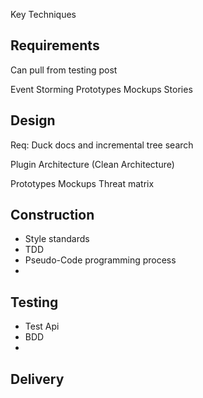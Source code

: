 ---
---

<!-- How do I handle key techniques for cross-cutting concerns? critical thought?

- I could use lines from each topic to it's techniques, but that would get crowded
- I could use multiple diagrams
- I could divide techniques by cross-cutting concern within lifecycle phases
  - that doesn't allow me to show techniques that belong everywhere or may be alternatives (like kanban/scrum)

 -->

<!-- TODO: I want to differentiate standard vs my recommendation

Do I even want to tackle this before enumerating the standard?
 -->

Key Techniques

## Requirements

Can pull from testing post


Event Storming
Prototypes
Mockups
Stories


## Design

Req: Duck docs and incremental tree search

Plugin Architecture (Clean Architecture)

Prototypes 
Mockups
Threat matrix


## Construction

- Style standards
- TDD
- Pseudo-Code programming process
- 

## Testing

- Test Api
- BDD
- 

## Delivery

## 
